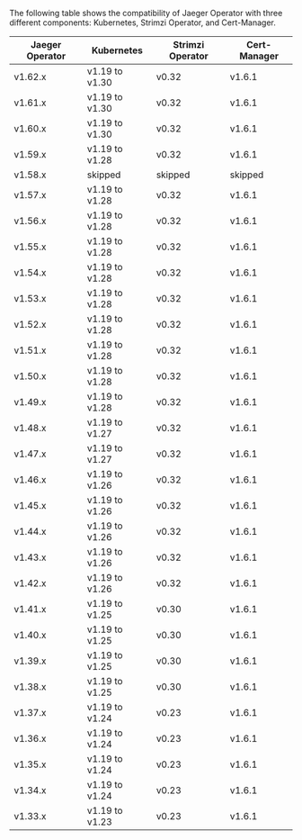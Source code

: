 The following table shows the compatibility of Jaeger Operator with three different components: Kubernetes, Strimzi Operator, and Cert-Manager.

| Jaeger Operator | Kubernetes     | Strimzi Operator   | Cert-Manager |
|-----------------|----------------|--------------------|--------------|
| v1.62.x         | v1.19 to v1.30 | v0.32              | v1.6.1       |
| v1.61.x         | v1.19 to v1.30 | v0.32              | v1.6.1       |
| v1.60.x         | v1.19 to v1.30 | v0.32              | v1.6.1       |
| v1.59.x         | v1.19 to v1.28 | v0.32              | v1.6.1       |
| v1.58.x         | skipped        | skipped            | skipped      |
| v1.57.x         | v1.19 to v1.28 | v0.32              | v1.6.1       |
| v1.56.x         | v1.19 to v1.28 | v0.32              | v1.6.1       |
| v1.55.x         | v1.19 to v1.28 | v0.32              | v1.6.1       |
| v1.54.x         | v1.19 to v1.28 | v0.32              | v1.6.1       |
| v1.53.x         | v1.19 to v1.28 | v0.32              | v1.6.1       |
| v1.52.x         | v1.19 to v1.28 | v0.32              | v1.6.1       |
| v1.51.x         | v1.19 to v1.28 | v0.32              | v1.6.1       |
| v1.50.x         | v1.19 to v1.28 | v0.32              | v1.6.1       |
| v1.49.x         | v1.19 to v1.28 | v0.32              | v1.6.1       |
| v1.48.x         | v1.19 to v1.27 | v0.32              | v1.6.1       |
| v1.47.x         | v1.19 to v1.27 | v0.32              | v1.6.1       |
| v1.46.x         | v1.19 to v1.26 | v0.32              | v1.6.1       |
| v1.45.x         | v1.19 to v1.26 | v0.32              | v1.6.1       |
| v1.44.x         | v1.19 to v1.26 | v0.32              | v1.6.1       |
| v1.43.x         | v1.19 to v1.26 | v0.32              | v1.6.1       |
| v1.42.x         | v1.19 to v1.26 | v0.32              | v1.6.1       |
| v1.41.x         | v1.19 to v1.25 | v0.30              | v1.6.1       |
| v1.40.x         | v1.19 to v1.25 | v0.30              | v1.6.1       |
| v1.39.x         | v1.19 to v1.25 | v0.30              | v1.6.1       |
| v1.38.x         | v1.19 to v1.25 | v0.30              | v1.6.1       |
| v1.37.x         | v1.19 to v1.24 | v0.23              | v1.6.1       |
| v1.36.x         | v1.19 to v1.24 | v0.23              | v1.6.1       |
| v1.35.x         | v1.19 to v1.24 | v0.23              | v1.6.1       |
| v1.34.x         | v1.19 to v1.24 | v0.23              | v1.6.1       |
| v1.33.x         | v1.19 to v1.23 | v0.23              | v1.6.1       |
